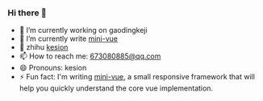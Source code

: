 ### Hi there 👋

- 🔭 I’m currently working on gaodingkeji
- 🌱 I’m currently write [mini-vue](https://github.com/KesionX/mini-vue)
- 💬 zhihu [kesion](https://www.zhihu.com/people/ke-ga-ga-86)
- 📫 How to reach me: 673080885@qq.com
- 😄 Pronouns: kesion
- ⚡ Fun fact: I'm writing [mini-vue](https://github.com/KesionX/mini-vue), a small responsive framework that will help you quickly understand the core vue implementation. 
